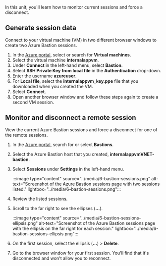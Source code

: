 In this unit, you'll learn how to monitor current sessions and force a disconnect. 

## Generate session data

Connect to your virtual machine (VM) in two different browser windows to create two Azure Bastion sessions.

1. In the [Azure portal](https://portal.azure.com/), select or search for **Virtual machines**.
1. Select the virtual machine **internalappvm**.
1. Under **Connect** in the left-hand menu, select **Bastion**.
1. Select **SSH Private Key from local file** in the **Authentication** drop-down.
1. Enter the username **azureuser**.
1. For **Local file**, select the **internalappvm_key.ppe** file that you downloaded when you created the VM.
1. Select **Connect**.
1. Open another browser window and follow these steps again to create a second VM session.

## Monitor and disconnect a remote session

View the current Azure Bastion sessions and force a disconnect for one of the remote sessions.

1. In the [Azure portal](https://portal.azure.com/), search for or select **Bastions**.
1. Select the Azure Bastion host that you created, **internalappvmVNET-bastion**.
1. Select **Sessions** under **Settings** in the left-hand menu.

   :::image type="content" source="../media/6-bastion-sessions.png" alt-text="Screenshot of the Azure Bastion sessions page with two sessions listed." lightbox="../media/6-bastion-sessions.png":::

1. Review the listed sessions.
1. Scroll to the far right to see the ellipses (**...**).

   :::image type="content" source="../media/6-bastion-sessions-ellipsis.png" alt-text="Screenshot of the Azure Bastion sessions page with the ellipsis on the far right for each session." lightbox="../media/6-bastion-sessions-ellipsis.png":::

1. On the first session, select the ellipsis (**...**) > **Delete**.
1. Go to the browser window for your first session. You'll find that it's disconnected and won't allow you to reconnect.
